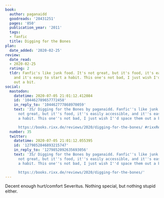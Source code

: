 ```yaml
---
book:
  author: paganaidd
  goodreads: '28431251'
  pages: '850'
  publication_year: '2011'
  tags:
  - fanfic
  title: Digging for the Bones
plan:
  date_added: '2020-02-25'
review:
  date_read:
  - 2020-02-25
  rating: 2
  tldr: Fanfic's like junk food. It's not great, but it's food, it's easily accessible,
    and it's easy to start a habit. This one's not bad, I just wish I'd space them
    out a bit.
social:
  mastodon:
    datetime: 2020-07-05 21:01:12.412084
    id: '104462789657772458'
    in_reply_to: '104462777868970059'
    text: '35/ Digging for the Bones by paganaidd. Fanfic''s like junk food. It''s
      not great, but it''s food, it''s easily accessible, and it''s easy to start
      a habit. This one''s not bad, I just wish I''d space them out a bit.

      https://books.rixx.de/reviews/2020/digging-for-the-bones/ #rixxReads'
  number: 35
  twitter:
    datetime: 2020-07-05 21:01:12.055395
    id: '1279852846893215747'
    in_reply_to: '1279852092635693056'
    text: '35/ Digging for the Bones by paganaidd. Fanfic''s like junk food. It''s
      not great, but it''s food, it''s easily accessible, and it''s easy to start
      a habit. This one''s not bad, I just wish I''d space them out a bit.

      https://books.rixx.de/reviews/2020/digging-for-the-bones/'
---
```


Decent enough hurt/comfort Severitus. Nothing special, but nothing stupid either.

